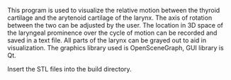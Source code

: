 This program is used to visualize the relative motion between the thyroid cartilage and the arytenoid cartilage of the larynx. The axis of rotation between the two can be adjusted by the user. The location in 3D space of the laryngeal prominence over the cycle of motion can be recorded and saved in a text file. All parts of the larynx can be grayed out to aid in visualization. The graphics library used is OpenSceneGraph, GUI library is Qt.

Insert the STL files into the build directory.
